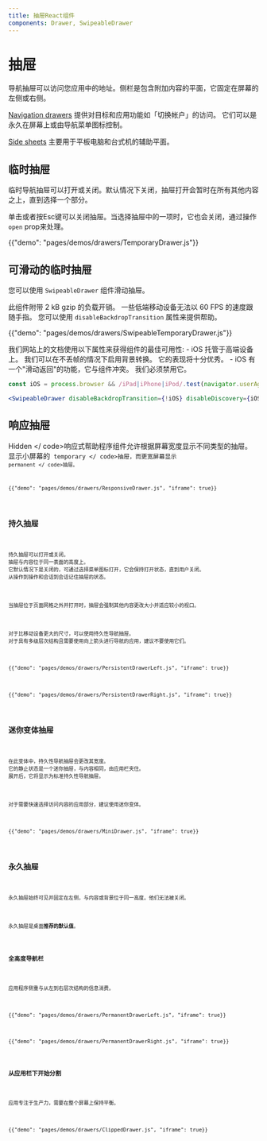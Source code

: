 ```yaml
---
title: 抽屉React组件
components: Drawer, SwipeableDrawer
---
```

# 抽屉

<p class="description">导航抽屉可以访问您应用中的地址。侧栏是包含附加内容的平面，它固定在屏幕的左侧或右侧。</p>

[Navigation drawers](https://material.io/design/components/navigation-drawer.html) 提供对目标和应用功能如「切换帐户」的访问。 它们可以是永久在屏幕上或由导航菜单图标控制。

[Side sheets](https://material.io/design/components/sheets-side.html) 主要用于平板电脑和台式机的辅助平面。

## 临时抽屉

临时导航抽屉可以打开或关闭。默认情况下关闭，抽屉打开会暂时在所有其他内容之上，直到选择一个部分。

单击或者按Esc键可以关闭抽屉。当选择抽屉中的一项时，它也会关闭，通过操作 `open` prop来处理。

{{"demo": "pages/demos/drawers/TemporaryDrawer.js"}}

## 可滑动的临时抽屉

您可以使用 `SwipeableDrawer` 组件滑动抽屉。

此组件附带 2 kB gzip 的负载开销。 一些低端移动设备无法以 60 FPS 的速度跟随手指。 您可以使用 `disableBackdropTransition` 属性来提供帮助。

{{"demo": "pages/demos/drawers/SwipeableTemporaryDrawer.js"}}

我们网站上的文档使用以下属性来获得组件的最佳可用性: - iOS 托管于高端设备上。 我们可以在不丢帧的情况下启用背景转换。 它的表现将十分优秀。 - iOS 有一个"滑动返回"的功能，它与组件冲突。 我们必须禁用它。

```jsx
const iOS = process.browser && /iPad|iPhone|iPod/.test(navigator.userAgent);

<SwipeableDrawer disableBackdropTransition={!iOS} disableDiscovery={iOS} />
```

## 响应抽屉

 Hidden </ code>响应式帮助程序组件允许根据屏幕宽度显示不同类型的抽屉。
显示小屏幕的<code> temporary </ code>抽屉，而更宽屏幕显示<code> permanent </ code>抽屉。</p>

<p>{{"demo": "pages/demos/drawers/ResponsiveDrawer.js", "iframe": true}}</p>

<h2>持久抽屉</h2>

<p>持久抽屉可以打开或关闭。
抽屉与内容位于同一表面的高度上。
它默认情况下是关闭的，可通过选择菜单图标打开，它会保持打开状态，直到用户关闭。
从操作到操作和会话到会话记住抽屉的状态。</p>

<p>当抽屉位于页面网格之外并打开时，抽屉会强制其他内容更改大小并适应较小的视口。</p>

<p>对于比移动设备更大的尺寸，可以使用持久性导航抽屉。
对于具有多级层次结构且需要使用向上箭头进行导航的应用，建议不要使用它们。</p>

<p>{{"demo": "pages/demos/drawers/PersistentDrawerLeft.js", "iframe": true}}</p>

<p>{{"demo": "pages/demos/drawers/PersistentDrawerRight.js", "iframe": true}}</p>

<h2>迷你变体抽屉</h2>

<p>在此变体中，持久性导航抽屉会更改其宽度。
它的静止状态是一个迷你抽屉，与内容相同，由应用栏夹住。
展开后，它将显示为标准持久性导航抽屉。</p>

<p>对于需要快速选择访问内容的应用部分，建议使用迷你变体。</p>

<p>{{"demo": "pages/demos/drawers/MiniDrawer.js", "iframe": true}}</p>

<h2>永久抽屉</h2>

<p>永久抽屉始终可见并固定在左侧，与内容或背景位于同一高度。他们无法被关闭。</p>

<p>永久抽屉是桌面<strong>推荐的默认值</strong>。</p>

<h3>全高度导航栏</h3>

<p>应用程序侧重与从左到右层次结构的信息消费。</p>

<p>{{"demo": "pages/demos/drawers/PermanentDrawerLeft.js", "iframe": true}}</p>

<p>{{"demo": "pages/demos/drawers/PermanentDrawerRight.js", "iframe": true}}</p>

<h3>从应用栏下开始分割</h3>

<p>应用专注于生产力，需要在整个屏幕上保持平衡。</p>

<p>{{"demo": "pages/demos/drawers/ClippedDrawer.js", "iframe": true}}</p>